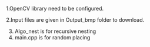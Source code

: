 1.OpenCV library need to be configured.	

2.Input files are given in Output_bmp folder to download.

3. Algo_nest is for recursive nesting
4. main.cpp is for random placing 

